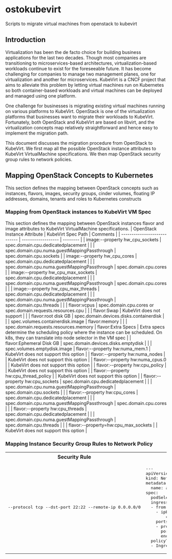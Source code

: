 # ostokubevirt
Scripts to migrate virtual machines from openstack to kubevirt
## Introduction
Virtualization has been the de facto choice for building business applications for the last two decades. Though most companies are transitioning to microservices-based architectures, virtualization-based workloads continue to exist for the foreseeable future. It has become challenging for companies to manage two management planes, one for virtualization and another for microservices. KubeVirt is a CNCF project that aims to alleviate this problem by letting virtual machines run on Kubernetes so both container-based workloads and virtual machines can be deployed and managed using one platform.

One challenge for businesses is migrating existing virtual machines running on various platforms to KubeVirt. OpenStack is one of the virtualization platforms that businesses want to migrate their workloads to KubeVirt. Fortunately, both OpenStack and KubeVirt are based on libvirt, and the virtualization concepts map relatively straightforward and hence easy to implement the migration path.

This document discusses the migration procedure from OpenStack to KubeVirt. We first map all the possible OpenStack instance attributes to KubeVirt VirtualMachine specifications. We then map OpenStack security group rules to network policies. 

## Mapping OpenStack Concepts to Kubernetes
This section defines the mapping between OpenStack concepts such as instances, flavors, images, security groups, cinder volumes, floating IP addresses, domains, tenants and roles to Kubernetes constructs

### Mapping from OpenStack instances to KubeVirt VM Spec
This section defines the mapping between OpenStack instances flavor and image attributes to KubeVirt VirtualMachine specifications.
| OpenStack Instance Attribute | KubeVirt Spec Path | Comments |
| ---------------------------- | ------------------ | -------- |
| image:--property hw_cpu_sockets | spec.domain.cpu.dedicatedplacement | |
| spec.domain.cpu.numa.guestMappingPassthrough | spec.domain.cpu.sockets |
| image:--property hw_cpu_cores | spec.domain.cpu.dedicatedplacement | |
| spec.domain.cpu.numa.guestMappingPassthrough | spec.domain.cpu.cores |
| image:--property hw_cpu_max_sockets | spec.domain.cpu.dedicatedplacement | |
| spec.domain.cpu.numa.guestMappingPassthrough | spec.domain.cpu.cores | |
| image:--property hw_cpu_max_threads | spec.domain.cpu.dedicatedplacement | |
| spec.domain.cpu.numa.guestMappingPassthrough | spec.domain.cpu.threads | |
| flavor:vcpus | spec.domain.cpu.cores or spec.domain.requests.resources.cpu | |
| flavor:Swap | KubeVirt does not support | |
| flavor:root disk GB | spec.domain.devices.disks.containerdisk | |
| spec.volumes.containerdisk.image | flavor:memory | |
| spec.domain.requests.resources.memory | flavor:Extra Specs | Extra specs determine the scheduling policy where the instance can be scheduled. On k8s, they can translate into node selector in the VM spec |
| flavor:Ephemeral Disk GB | spec.domain.devices.disks.emptydisk | |
| spec.volumes.emptydisk.image | flavor:--property hw:numa_mem.1 |  KubeVirt does not support this option |
| flavor:--property hw:numa_nodes | | KubeVirt does not support this option |
| flavor:--property hw:numa_cpus.0 | | KubeVirt does not support this option |
| flavor:--property hw:cpu_policy | | KubeVirt does not support this option |
| flavor:--property hw:cpu_thread_policy | | KubeVirt does not support this option |
| flavor:--property hw:cpu_sockets | spec.domain.cpu.dedicatedplacement | |
| spec.domain.cpu.numa.guestMappingPassthrough | spec.domain.cpu.sockets | |
| flavor:--property hw:cpu_cores | spec.domain.cpu.dedicatedplacement | |
| spec.domain.cpu.numa.guestMappingPassthrough | spec.domain.cpu.cores | |
| flavor:--property hw:cpu_threads | spec.domain.cpu.dedicatedplacement | |
| spec.domain.cpu.numa.guestMappingPassthrough | spec.domain.cpu.threads | |
| flavor:--property=hw:cpu_max_sockets |  | KubeVirt does not support this option |

### Mapping Instance Security Group Rules to Network Policy
<table>
<tr>
<th>
Security Rule
</th>
<th>
Network Policy
</th>
<th>
Comments
</th>
</tr>
<tr>

<td>
<pre>
--protocol tcp --dst-port 22:22 --remote-ip 0.0.0.0/0
</pre>
</td>

<td>
<pre>
---
apiVersion: networking.k8s.io/v1
kind: NetworkPolicy
metadata:
  name: allow-all-ingress
spec:
  podSelector: {}
  ingress:
  - from:
    - ipBlock:
        cidr: 0.0.0.0/24
    ports:
    - protocol: TCP
      port: 22
      endPort: 22
  policyTypes:
  - Ingress
</pre>
</td>

</tr>
</table>
